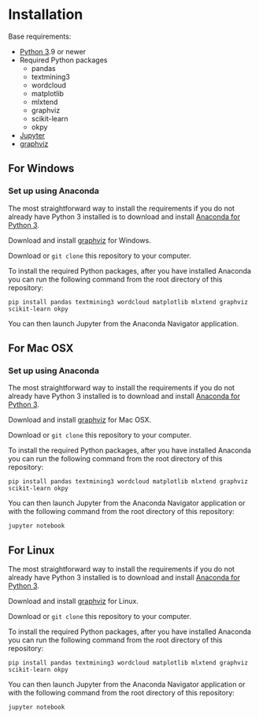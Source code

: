 # Installation

Base requirements:
- [Python 3](https://www.python.org/downloads/).9 or newer
- Required Python packages
  - pandas
  - textmining3
  - wordcloud
  - matplotlib
  - mlxtend
  - graphviz
  - scikit-learn
  - okpy
- [Jupyter](https://jupyter.org/)
- [graphviz](http://graphviz.org/)

## For Windows

### Set up using Anaconda

The most straightforward way to install the requirements if you do not already have Python 3 installed is to download and install [Anaconda for Python 3](https://www.anaconda.com/download/). 

Download and install [graphviz](http://graphviz.org/download/) for Windows.

Download or `git clone` this repository to your computer.

To install the required Python packages, after you have installed Anaconda you can run the following command from the root directory of this repository:

    pip install pandas textmining3 wordcloud matplotlib mlxtend graphviz scikit-learn okpy
    
You can then launch Jupyter from the Anaconda Navigator application.

## For Mac OSX

### Set up using Anaconda

The most straightforward way to install the requirements if you do not already have Python 3 installed is to download and install [Anaconda for Python 3](https://www.anaconda.com/download/). 

Download and install [graphviz](http://graphviz.org/download/) for Mac OSX.

Download or `git clone` this repository to your computer.

To install the required Python packages, after you have installed Anaconda you can run the following command from the root directory of this repository:

    pip install pandas textmining3 wordcloud matplotlib mlxtend graphviz scikit-learn okpy
    
You can then launch Jupyter from the Anaconda Navigator application or with the following command from the root directory of this repository:

    jupyter notebook

## For Linux


The most straightforward way to install the requirements if you do not already have Python 3 installed is to download and install [Anaconda for Python 3](https://www.anaconda.com/download/). 

Download and install [graphviz](http://graphviz.org/download/) for Linux.

Download or `git clone` this repository to your computer.

To install the required Python packages, after you have installed Anaconda you can run the following command from the root directory of this repository:

    pip install pandas textmining3 wordcloud matplotlib mlxtend graphviz scikit-learn okpy
    
You can then launch Jupyter from the Anaconda Navigator application or with the following command from the root directory of this repository:

    jupyter notebook